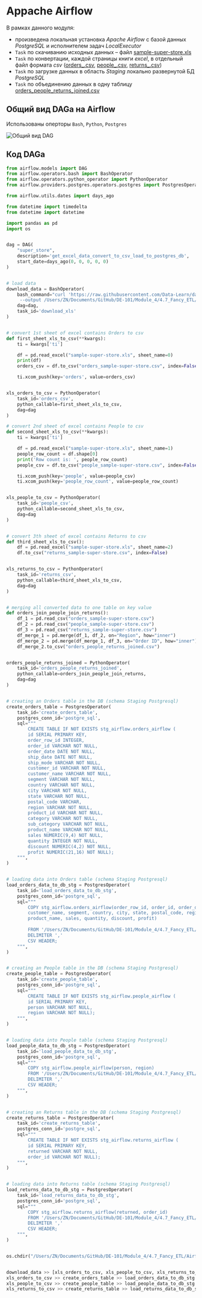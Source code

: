 # Appache Airflow

В рамках данного модуля:
- произведена локальная установка _Apache Airflow_ с базой данных _PostgreSQL_ и исполнителем задач _LocalExecutor_
- `Task` по скачиванию исходных данных – файл [sample-super-store.xls](https://github.com/ReIZzz/DE-101/blob/main/Module_4/4.7_Fancy_ETL/data/sample-super-store.xls)
- `Task` по конвертации, каждой страницы книги _excel_, в отдельный файл формата _csv_ ([orders_.csv](https://github.com/ReIZzz/DE-101/blob/main/Module_4/4.7_Fancy_ETL/data/orders_.csv), [people_.csv](https://github.com/ReIZzz/DE-101/blob/main/Module_4/4.7_Fancy_ETL/data/people_.csv), [returns_.csv](https://github.com/ReIZzz/DE-101/blob/main/Module_4/4.7_Fancy_ETL/data/returns_.csv))
- `Task` по загрузке данных в область _Staging_ локально развернутой БД _PostgreSQL_
- `Task` по объединению данных в одну таблицу [orders_people_returns_joined.csv](https://github.com/ReIZzz/DE-101/blob/main/Module_4/4.7_Fancy_ETL/data/orders_people_returns_joined.csv)


## Общий вид DAGа на Airflow
Использованы оперторы ```Bash```, ```Python```, ```Postgres```

![Общий вид DAG](https://github.com/ReIZzz/DE-101/blob/main/Module_4/4.7_Fancy_ETL/img/dag_superstore_airflow.png)


## Код DAGа

```python
from airflow.models import DAG
from airflow.operators.bash import BashOperator
from airflow.operators.python_operator import PythonOperator
from airflow.providers.postgres.operators.postgres import PostgresOperator

from airflow.utils.dates import days_ago

from datetime import timedelta
from datetime import datetime

import pandas as pd
import os


dag = DAG(
    "super_store",
    description='get_excel_data_convert_to_csv_load_to_postgres_db',
    start_date=days_ago(0, 0, 0, 0, 0)
)


# load data
download_data = BashOperator(
    bash_command="curl 'https://raw.githubusercontent.com/Data-Learn/data-engineering/master/DE-101%20Modules/Module01/DE%20-%20101%20Lab%201.1/Sample%20-%20Superstore.xls'\
     --output /Users/ZN/Documents/GitHub/DE-101/Module_4/4.7_Fancy_ETL/Airflow/.venv/app/sample-super-store.xls",
    dag=dag,
    task_id='download_xls'
)


# convert 1st sheet of excel contains Orders to csv
def first_sheet_xls_to_csv(**kwargs):
    ti = kwargs['ti']

    df = pd.read_excel("sample-super-store.xls", sheet_name=0)
    print(df)
    orders_csv = df.to_csv("orders_sample-super-store.csv", index=False)

    ti.xcom_push(key='orders', value=orders_csv)


xls_orders_to_csv = PythonOperator(
    task_id='orders_csv',
    python_callable=first_sheet_xls_to_csv,
    dag=dag
)

# convert 2nd sheet of excel contains People to csv
def second_sheet_xls_to_csv(**kwargs):
    ti = kwargs['ti']

    df = pd.read_excel("sample-super-store.xls", sheet_name=1)
    people_row_count = df.shape[0]
    print('Row count is: ', people_row_count)
    people_csv = df.to_csv("people_sample-super-store.csv", index=False)

    ti.xcom_push(key='people', value=people_csv)
    ti.xcom_push(key='people_row_count', value=people_row_count)


xls_people_to_csv = PythonOperator(
    task_id='people_csv',
    python_callable=second_sheet_xls_to_csv,
    dag=dag
)


# convert 3th sheet of excel contains Returns to csv
def third_sheet_xls_to_csv():
    df = pd.read_excel("sample-super-store.xls", sheet_name=2)
    df.to_csv("returns_sample-super-store.csv", index=False)


xls_returns_to_csv = PythonOperator(
    task_id='returns_csv',
    python_callable=third_sheet_xls_to_csv,
    dag=dag
)


# merging all converted data to one table on key value
def orders_join_people_join_returns():
    df_1 = pd.read_csv("orders_sample-super-store.csv")
    df_2 = pd.read_csv("people_sample-super-store.csv")
    df_3 = pd.read_csv("returns_sample-super-store.csv")
    df_merge_1 = pd.merge(df_1, df_2, on="Region", how="inner")
    df_merge_2 = pd.merge(df_merge_1, df_3, on="Order ID", how="inner")
    df_merge_2.to_csv("orders_people_returns_joined.csv")


orders_people_returns_joined = PythonOperator(
    task_id='orders_people_returns_joined',
    python_callable=orders_join_people_join_returns,
    dag=dag
)


# creating an Orders table in the DB (schema Staging Postgresql)
create_orders_table = PostgresOperator(
    task_id='create_orders_table',
    postgres_conn_id='postgre_sql',
    sql="""
        CREATE TABLE IF NOT EXISTS stg_airflow.orders_airflow (
        id SERIAL PRIMARY KEY,
        order_row_id INTEGER,
        order_id VARCHAR NOT NULL,
        order_date DATE NOT NULL,
        ship_date DATE NOT NULL,
        ship_mode VARCHAR NOT NULL,
        customer_id VARCHAR NOT NULL,
        customer_name VARCHAR NOT NULL,
        segment VARCHAR NOT NULL,
        country VARCHAR NOT NULL,
        city VARCHAR NOT NULL,
        state VARCHAR NOT NULL,
        postal_code VARCHAR,
        region VARCHAR NOT NULL,
        product_id VARCHAR NOT NULL,
        category VARCHAR NOT NULL,
        sub_category VARCHAR NOT NULL,
        product_name VARCHAR NOT NULL,
        sales NUMERIC(9,4) NOT NULL,
        quantity INTEGER NOT NULL,
        discount NUMERIC(4,2) NOT NULL,
        profit NUMERIC(21,16) NOT NULL);
    """,
)


# loading data into Orders table (schema Staging Postgresql)
load_orders_data_to_db_stg = PostgresOperator(
    task_id='load_orders_data_to_db_stg',
    postgres_conn_id='postgre_sql',
    sql="""
        COPY stg_airflow.orders_airflow(order_row_id, order_id, order_date, ship_date, ship_mode, customer_id,\
        customer_name, segment, country, city, state, postal_code, region, product_id, category, sub_category,\
        product_name, sales, quantity, discount, profit)
        
        FROM '/Users/ZN/Documents/GitHub/DE-101/Module_4/4.7_Fancy_ETL/Airflow/.venv/app/orders_sample-super-store.csv'
        DELIMITER ','
        CSV HEADER;
    """,
)


# creating an People table in the DB (schema Staging Postgresql)
create_people_table = PostgresOperator(
    task_id='create_people_table',
    postgres_conn_id='postgre_sql',
    sql="""
        CREATE TABLE IF NOT EXISTS stg_airflow.people_airflow (
        id SERIAL PRIMARY KEY,
        person VARCHAR NOT NULL,
        region VARCHAR NOT NULL);
    """,
)


# loading data into People table (schema Staging Postgresql)
load_people_data_to_db_stg = PostgresOperator(
    task_id='load_people_data_to_db_stg',
    postgres_conn_id='postgre_sql',
    sql="""
        COPY stg_airflow.people_airflow(person, region)
        FROM '/Users/ZN/Documents/GitHub/DE-101/Module_4/4.7_Fancy_ETL/Airflow/.venv/app/people_sample-super-store.csv'
        DELIMITER ','
        CSV HEADER;
    """,
)


# creating an Returns table in the DB (schema Staging Postgresql)
create_returns_table = PostgresOperator(
    task_id='create_returns_table',
    postgres_conn_id='postgre_sql',
    sql="""
        CREATE TABLE IF NOT EXISTS stg_airflow.returns_airflow (
        id SERIAL PRIMARY KEY,
        returned VARCHAR NOT NULL,
        order_id VARCHAR NOT NULL);
    """,
)


# loading data into Returns table (schema Staging Postgresql)
load_returns_data_to_db_stg = PostgresOperator(
    task_id='load_returns_data_to_db_stg',
    postgres_conn_id='postgre_sql',
    sql="""
        COPY stg_airflow.returns_airflow(returned, order_id)
        FROM '/Users/ZN/Documents/GitHub/DE-101/Module_4/4.7_Fancy_ETL/Airflow/.venv/app/returns_sample-super-store.csv'
        DELIMITER ','
        CSV HEADER;
    """,
)


os.chdir("/Users/ZN/Documents/GitHub/DE-101/Module_4/4.7_Fancy_ETL/Airflow/.venv/app")


download_data >> [xls_orders_to_csv, xls_people_to_csv, xls_returns_to_csv] >> orders_people_returns_joined
xls_orders_to_csv >> create_orders_table >> load_orders_data_to_db_stg
xls_people_to_csv >> create_people_table >> load_people_data_to_db_stg
xls_returns_to_csv >> create_returns_table >> load_returns_data_to_db_stg

  ```
